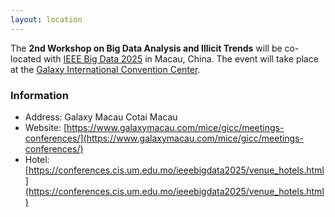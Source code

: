 ```yaml
---
layout: location
---
```


The **2nd Workshop on Big Data Analysis and Illicit Trends** will be co-located with [IEEE Big Data 2025](https://conferences.cis.um.edu.mo/ieeebigdata2025/) in Macau, China. The event will take place at the [Galaxy International Convention Center](https://www.galaxymacau.com/mice/gicc/meetings-conferences/).

### Information
* Address: Galaxy Macau Cotai Macau
* Website: [https://www.galaxymacau.com/mice/gicc/meetings-conferences/](https://www.galaxymacau.com/mice/gicc/meetings-conferences/)
* Hotel: [https://conferences.cis.um.edu.mo/ieeebigdata2025/venue_hotels.html](https://conferences.cis.um.edu.mo/ieeebigdata2025/venue_hotels.html)
